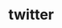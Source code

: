 # twitter

<!DOCTYPE html>
<html lang="en">
<head>
    <meta charset="UTF-8">
    <meta name="viewport" content="width=device-width, initial-scale=1.0">
    <title>calculator</title>
     <style>
.addition{
    margin:150px 80px 100px 90px ;
}
body{
    background-image: url('https://media.istockphoto.com/id/1463226706/photo/orange-basketball-ball-on-hardwood-court-floor-horizontal-sport-theme-poster-greeting-cards.jpg?s=1024x1024&w=is&k=20&c=w-N9N7HRpbsrHEINo4CAPQvppFaAo3BZqGF_Iwyfc7U=');
}
.button{
    background-color: #0096ff;
    height: 35px;
    width: 180px;
    margin-top: 20px;
    border-radius: 30px;
    color: white;
}
button{
    height: 34px;
    width: 180px;
    margin-top: 2px;
    margin-bottom: 2px;
    background-color: aliceblue;
}

     </style>
</head>
<body> 
<h1 style="text-align: center; ">calculator</h1>
    <div class="addition">
        <button style="border: none;"><p id="result" class="result"></p> </button><br>  


    <label> enter a number :</label><br>
     <input type="text" id="n1"><br>
     <label>enter second number :</label><br>
     <input type="text" id="n2"><br>
     
            

       
      <div>
        <button  class="button" type="button" value="addition" onclick="add()"> ADD</button>
        <button   class="button" value="addition" onclick="subtract()"> SUBTRACT</button><br>
        <button   class="button" value="addition" onclick="multi()">  MULTIPLY</button>
        <button  class="button" value="addition" onclick="div()">DIVIDE</button>
   
    </div>
    </div>

     <script>
        function add(){
            var messageElement = document.getElementById('result');
            var n1=document.getElementById("n1").value;
            var n2=document.getElementById("n2").value;
           
            messageElement.textContent = parseInt(n1)+parseFloat(n2);


        }

        function subtract(){
            
            var messageElement = document.getElementById('result');
            var n1=document.getElementById("n1").value;
            var n2=document.getElementById("n2").value;
           
            messageElement.textContent = parseInt(n1)-parseFloat(n2);

        }

        function multi(){
            
            var messageElement = document.getElementById('result');
            var n1=document.getElementById("n1").value;
            var n2=document.getElementById("n2").value;
           
            messageElement.textContent = n1*n2;
        }

        function div(){
            
            var messageElement = document.getElementById('result');
            var n1=document.getElementById("n1").value;
            var n2=document.getElementById("n2").value;
           
            messageElement.textContent = n1/n2;
        }
     </script>

</body>
</html>
